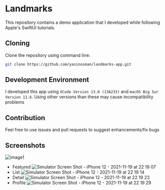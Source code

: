 # Landmarks
This repository contains a demo application that I developed while following Apple's SwiftUI tutorials.


<h2>Cloning</h2>
Clone the repository using command line:

```bash
git clone https://github.com/yasinosman/landmarks-app.git
```

<h2>Development Environment</h2>

I developed this app using `XCode Version 13.0 (13A233)` and `macOS Big Sur Version 11.6`.
Using other versions than these may cause incompatibility problems

<h2>Contribution</h2>

Feel free to use issues and pull requests to suggest enhancements/fix bugs

<h2>Screenshots</h2>

![image1](https://user-images.githubusercontent.com/52512856/142680393-297e1e53-dae4-4e1a-a8d0-2fd789e3b528.png)




- Featured
  ![Simulator Screen Shot - iPhone 12 - 2021-11-19 at 22 19 07](https://user-images.githubusercontent.com/52512856/142679712-126f4eaf-6da9-4a58-8041-b84b1650881a.png)
- List
  ![Simulator Screen Shot - iPhone 12 - 2021-11-19 at 22 19 14](https://user-images.githubusercontent.com/52512856/142679753-fde38592-1ac3-44b5-b7d8-784fce774952.png)
- Detail
 ![Simulator Screen Shot - iPhone 12 - 2021-11-19 at 22 19 23](https://user-images.githubusercontent.com/52512856/142679792-b5f896e6-e130-43eb-a8b5-beee83417073.png)
- Profile
  ![Simulator Screen Shot - iPhone 12 - 2021-11-19 at 22 19 29](https://user-images.githubusercontent.com/52512856/142679811-ad985cc5-2ca3-47ac-aa5b-d9c583693db8.png)
